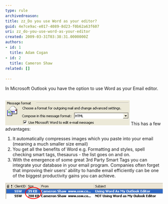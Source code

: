 ```yaml
---
type: rule
archivedreason: 
title: zz_Do you use Word as your editor?
guid: 4e7ce9ac-e017-4089-8d23-f0b62a63f607
uri: zz_do-you-use-word-as-your-editor
created: 2009-03-31T03:38:31.0000000Z
authors:
- id: 1
  title: Adam Cogan
- id: 2
  title: Cameron Shaw
related: []

---
```


In Microsoft Outlook you have the option to use Word as your Email editor. 

<!--endintro-->

## 

![Make sure you have this check box on](OutlookWordAsEditor.gif)
This has a few advantages:

1. It automatically compresses images which you paste into your email (meaning a much smaller size email)
2. You get all the benefits of Word e.g. Formatting and styles, spell checking smart tags, thesaurus - the list goes on and on.
3. With the emergence of some great 3rd Party Smart Tags you can integrate your database in your email program. Companies often forget that improving their users' ability to handle email efficiently can be one of the biggest productivity gains you can achieve.


![See the difference in size](OutlookUsingWordAsMyEditor.gif)
